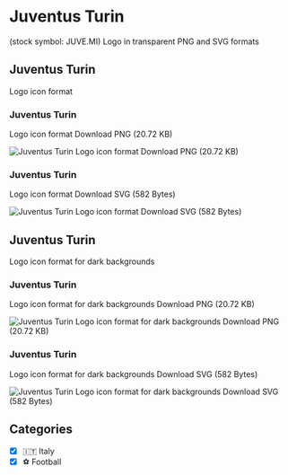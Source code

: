 # Juventus Turin
 (stock symbol: JUVE.MI) Logo in transparent PNG and SVG formats

## Juventus Turin
 Logo icon format

### Juventus Turin
 Logo icon format Download PNG (20.72 KB)

![Juventus Turin
 Logo icon format Download PNG (20.72 KB)](/img/orig/JUVE.MI-a454bec6.png)

### Juventus Turin
 Logo icon format Download SVG (582 Bytes)

![Juventus Turin
 Logo icon format Download SVG (582 Bytes)](/img/orig/JUVE.MI-3fc671a1.svg)

## Juventus Turin
 Logo icon format for dark backgrounds

### Juventus Turin
 Logo icon format for dark backgrounds Download PNG (20.72 KB)

![Juventus Turin
 Logo icon format for dark backgrounds Download PNG (20.72 KB)](/img/orig/JUVE.MI.D-041d1d80.png)

### Juventus Turin
 Logo icon format for dark backgrounds Download SVG (582 Bytes)

![Juventus Turin
 Logo icon format for dark backgrounds Download SVG (582 Bytes)](/img/orig/JUVE.MI.D-9c9a15f0.svg)



## Categories
- [x] 🇮🇹 Italy
- [x] ⚽ Football

